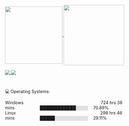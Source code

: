 <a href="https://github.com/DIZI5/FileManager">
  <img height=190 align="center" src="https://github-readme-stats.vercel.app/api?username=DIZI5&theme=midnight-purple&show_icons=true" />
</a>
<a href="https://github.com/Kicked-Out/CS-Gambling-Site">
  <img height=200 align="center" src="https://github-readme-stats.vercel.app/api/top-langs/?username=DIZI5&layout=compact&theme=midnight-purple&langs_count=8&card_width=345" />
</a>

<p></p>

<a style="margin-top: 30px" href="https://github.com/Kicked-Out/CS-Gambling-Site">
  <img align="center" src="https://github-readme-stats.vercel.app/api/pin/?username=DIZI5&repo=CS-Gambling-Site&theme=midnight-purple&card_width=190" />
</a>
<a href="https://github.com/Kicked-Out/VemboWeb">
  <img align="center" src="https://github-readme-stats.vercel.app/api/pin/?username=DIZI5&repo=VemboWeb&theme=vision-friendly-dark&card_width=190" />
</a>

<p><br></p>

<div>
  <p>💻 Operating Systems:<p></p>
    Windows &emsp;&emsp;&emsp;&emsp;&emsp;&emsp;&emsp;&emsp;&emsp;&emsp;&emsp;&emsp;&emsp;&emsp;&emsp;&emsp;&emsp;&emsp;724 hrs 38 mins&emsp;&emsp;&emsp;&emsp;&emsp;&emsp;████████████░░░░ &emsp;70.89%
    Linux&emsp;&emsp;&emsp;&emsp;&emsp;&emsp;&emsp;&emsp;&emsp;&emsp;&emsp;&emsp;&emsp;&emsp;&emsp;&emsp;&emsp;&emsp;&emsp;&emsp;298 hrs 46 mins&emsp;&emsp;&emsp;&emsp;&emsp;&emsp;█████░░░░░░░░░░░ &emsp;29.11%</p>
</div>

